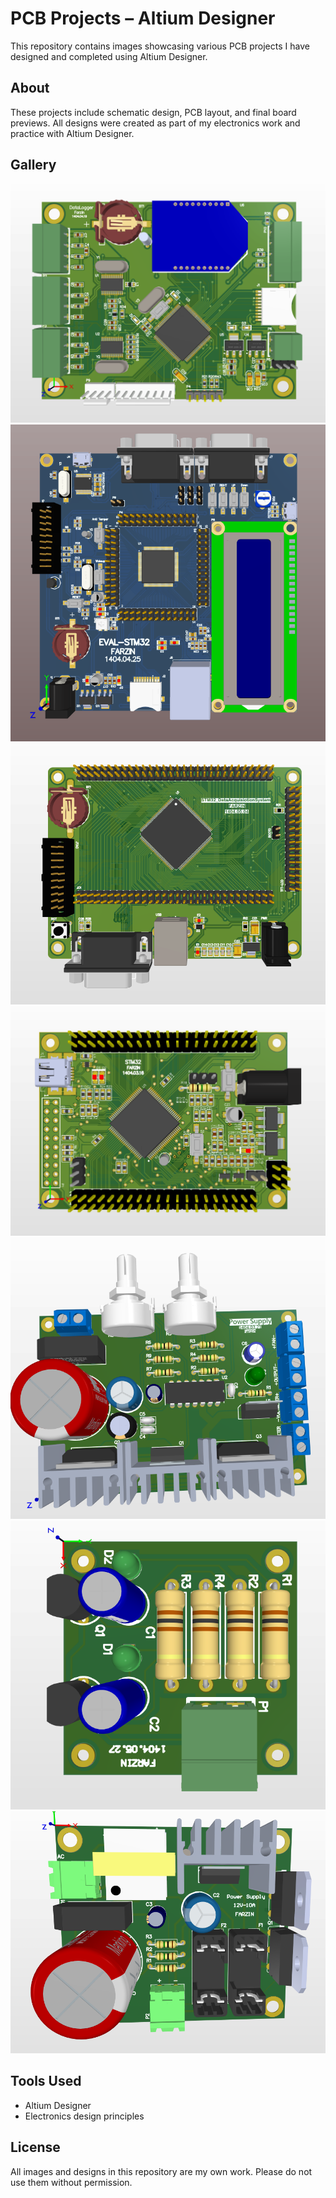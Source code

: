 # PCB Projects – Altium Designer

This repository contains images showcasing various PCB projects I have designed and completed using Altium Designer.

## About
These projects include schematic design, PCB layout, and final board previews. All designs were created as part of my electronics work and practice with Altium Designer.

## Gallery
![Data Logger](https://raw.githubusercontent.com/farzin12/my_project/7b24d9fc3c7048a5151dcc6667a7a3ce3639f412/DataLogger.PNG)
![Eval Stm32](https://raw.githubusercontent.com/farzin12/my_project/a1600b0cb7309edbd69437e67298ca262d971f62/Eval-Stm32.PNG)
![STM32 Data](https://raw.githubusercontent.com/farzin12/my_project/3d41711f00daf272bd8bf039698c410cf9ff06c0/STM32-Data.PNG)
![STM32](https://raw.githubusercontent.com/farzin12/my_project/88c67906e4e92920727c414a139c3bbcbee7862d/STM32.PNG)
![Power Supply](https://raw.githubusercontent.com/farzin12/my_project/4871f786b5df3e900bce90b80f9130363a790818/power%20supply.PNG)
![Power](https://github.com/farzin12/my_project/blob/34e63624ca28604b324376acf8ed8957bc4f3b22/power.PNG)
![Power_12v_10A](https://github.com/farzin12/my_project/blob/2739a6a9286c7f9d1fa66ba76678369717248252/12V-10A.PNG)

## Tools Used
- Altium Designer
- Electronics design principles

## License
All images and designs in this repository are my own work. Please do not use them without permission.
